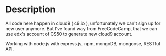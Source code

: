 # Description

All code here happen in cloud9 ( c9.io ), unfortunately we can't sign up for new user anymore. But I've found way from FreeCodeCamp, that we can use edx's account of CS50 to generate new cloud9 account.

Working with node.js with express.js, npm, mongoDB, mongoose, RESTful API.
